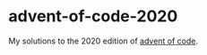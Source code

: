 # advent-of-code-2020

My solutions to the 2020 edition of [advent of code](https://adventofcode.com/).
